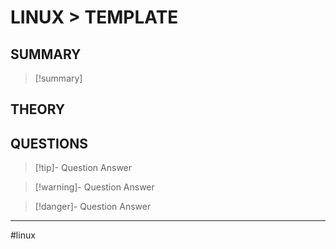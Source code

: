 # LINUX > TEMPLATE
## SUMMARY
> [!summary]
## THEORY
## QUESTIONS
> [!tip]- Question
> Answer

> [!warning]- Question
> Answer

> [!danger]- Question
> Answer




- - -
#linux